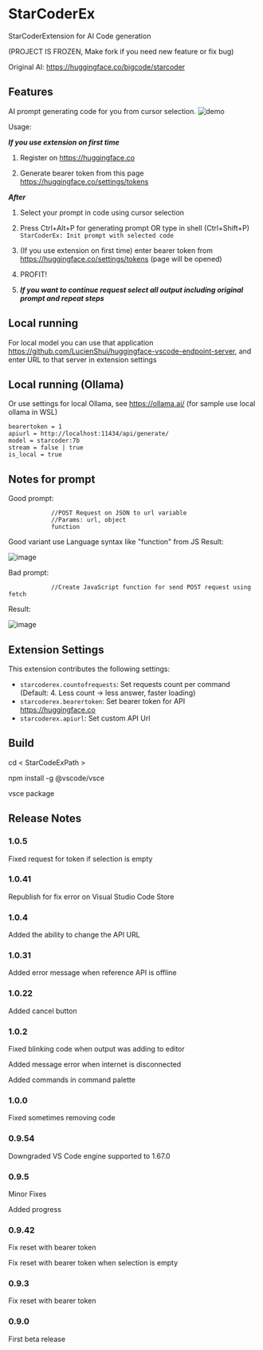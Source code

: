 # StarCoderEx

StarCoderExtension for AI Code generation

(PROJECT IS FROZEN, Make fork if you need new feature or fix bug)

Original AI: https://huggingface.co/bigcode/starcoder
## Features

AI prompt generating code for you from cursor selection.
![demo](https://user-images.githubusercontent.com/56991906/236499941-acd34143-beea-4e26-9a75-8c66950f7513.gif)

Usage:

***If you use extension on first time***
1. Register on https://huggingface.co

2. Generate bearer token from this page https://huggingface.co/settings/tokens

***After***

1. Select your prompt in code using cursor selection

2. Press Ctrl+Alt+P for generating prompt OR type in shell (Ctrl+Shift+P) `StarCoderEx: Init prompt with selected code`

3. (If you use extension on first time) enter bearer token from https://huggingface.co/settings/tokens (page will be opened)

4. PROFIT!

5. ***If you want to continue request select all output including original prompt and repeat steps***

## Local running

For local model you can use that application https://github.com/LucienShui/huggingface-vscode-endpoint-server, and enter URL to that server in extension settings

## Local running (Ollama)

Or use settings for local Ollama, see https://ollama.ai/ (for sample use local ollama in WSL)

    bearertoken = 1 
    apiurl = http://localhost:11434/api/generate/
    model = starcoder:7b
    stream = false | true
    is_local = true

## Notes for prompt

Good prompt: 

                //POST Request on JSON to url variable
                //Params: url, object
                function 
Good variant use Language syntax like "function" from JS
Result: 

![image](https://user-images.githubusercontent.com/56991906/236544392-e170c33e-11c4-489a-bf76-004c95f57526.png)

Bad prompt:

                //Create JavaScript function for send POST request using fetch

Result:

![image](https://user-images.githubusercontent.com/56991906/236544491-c60991d1-3038-4177-b182-be2e8919eae8.png)

## Extension Settings

This extension contributes the following settings:

* `starcoderex.countofrequests`: Set requests count per command (Default: 4. Less count -> less answer, faster loading)
* `starcoderex.bearertoken`: Set bearer token for API https://huggingface.co
* `starcoderex.apiurl`: Set custom API Url

## Build

cd < StarCodeExPath >

npm install -g @vscode/vsce

vsce package


## Release Notes

### 1.0.5
Fixed request for token if selection is empty
### 1.0.41
Republish for fix error on Visual Studio Code Store
### 1.0.4
Added the ability to change the API URL
### 1.0.31
Added error message when reference API is offline
### 1.0.22
Added cancel button
### 1.0.2
Fixed blinking code when output was adding to editor

Added message error when internet is disconnected

Added commands in command palette
### 1.0.0
Fixed sometimes removing code
### 0.9.54
Downgraded VS Code engine supported to 1.67.0
### 0.9.5
Minor Fixes

Added progress
### 0.9.42
Fix reset with bearer token

Fix reset with bearer token when selection is empty
### 0.9.3
Fix reset with bearer token

### 0.9.0

First beta release
